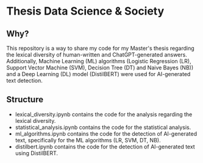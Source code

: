 # Thesis Data Science & Society

## Why?
This repository is a way to share my code for my Master's thesis regarding the lexical diversity of human-written and ChatGPT-generated answers. Additionally, Machine Learning (ML) algorithms (Logistic Regression (LR), Support Vector Machine (SVM), Decision Tree (DT) and Naive Bayes (NB)) and a Deep Learning (DL) model (DistilBERT) were used for AI-generated text detection.

## Structure
- lexical_diversity.ipynb contains the code for the analysis regarding the lexical diversity.
- statistical_analysis.ipynb contains the code for the statistical analysis.
- ml_algorithms.ipynb contains the code for the detection of AI-generated text, specifically for the ML algorithms (LR, SVM, DT, NB).
- distilbert.ipynb contains the code for the detection of AI-generated text using DistilBERT.
